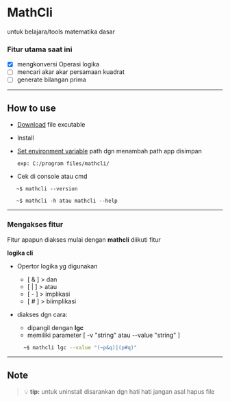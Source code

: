 # MathCli

untuk belajara/tools matematika dasar

### Fitur utama saat ini

- [x] mengkonversi Operasi logika
- [ ] mencari akar akar persamaan kuadrat
- [ ] generate bilangan prima
<!-- - [ ]  -->

---

## How to use

- [Download](https://github.com/Muammarzaki/MathCli/releases) file excutable
- Install
- [Set environment variable](https://docs.oracle.com/en/database/oracle/machine-learning/oml4r/1.5.1/oread/creating-and-modifying-environment-variables-on-windows.html#GUID-DD6F9982-60D5-48F6-8270-A27EC53807D0) path dgn menambah path app disimpan

  `exp: C:/program files/mathcli/ `

- Cek di console atau cmd

```
   ~$ mathcli --version

   ~$ mathcli -h atau mathcli --help
```

---

### Mengakses fitur

Fitur apapun diakses mulai dengan **mathcli** diikuti fitur

**logika cli**

- Opertor logika yg digunakan

  - [ & ] > dan
  - [ | ] > atau
  - [ - ] > implikasi
  - [ # ] > biimplikasi

- diakses dgn cara:
  - dipangil dengan **lgc**
  - memiliki parameter [ -v "string" atau --value "string" ]
  ```bash
    ~$ mathcli lgc --value "(~p&q)|(p#q)"
  ```

---

## Note

> :bulb: **tip:** untuk uninstall disarankan dgn hati hati jangan asal hapus file
